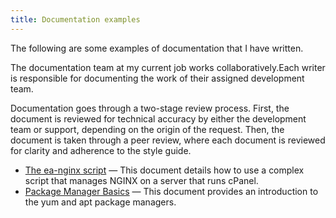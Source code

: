 ```yaml
---
title: Documentation examples
---
```


The following are some examples of documentation that I have written. 

The documentation team at my current job works collaboratively.Each writer is responsible for documenting the work of their assigned development team. 

Documentation goes through a two-stage review process. First, the document is reviewed for technical accuracy by either the development team or support, depending on the origin of the request. Then, the document is taken through a peer review, where each document is reviewed for clarity and adherence to the style guide.

* [The ea-nginx script](nginx-script.md) — This document details how to use a complex script that manages NGINX on a server that runs cPanel. 
* [Package Manager Basics](package-manager-basics.md) — This document provides an introduction to the yum and apt package managers. 

